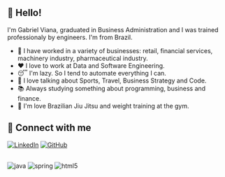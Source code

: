 👋 Hello!
-----

I'm Gabriel Viana, graduated in Business Administration and I was trained professionaly by engineers. I'm from Brazil.

- 🔭 I have worked in a variety of businesses: retail, financial services, machinery industry, pharmaceutical industry.
- ❤️ I love to work at Data and Software Engineering.
- 😴 I'm lazy. So I tend to automate everything I can. 
- 💬 I love talking about Sports, Travel, Business Strategy and Code.
- 📚 Always studying something about programming, business and finance.
- 🥋 I'm love Brazilian Jiu Jitsu and weight training at the gym.


🔗 Connect with me
---
[![LinkedIn](https://img.shields.io/badge/LinkedIn-0077B5?style=for-the-badge&logo=linkedin&logoColor=white)](https://www.linkedin.com/in/gabriel-ob-viana)
[![GitHub](https://img.shields.io/badge/GitHub-100000?style=for-the-badge&logo=github&logoColor=white)](https://github.com/GabrielObViana)

<div style="display: inline_block"><br/>
  <img alig="center" alt="java" src="https://img.shields.io/badge/Java-ED8B00?style=for-the-badge&logo=openjdk&logoColor=white" />
  <img alig="center" alt="spring" src="https://img.shields.io/badge/Spring-6DB33F?style=for-the-badge&logo=spring&logoColor=white" />
  <img alig="center" alt="html5" src="https://img.shields.io/badge/MySQL-00000F?style=for-the-badge&logo=mysql&logoColor=white" />
</div>
